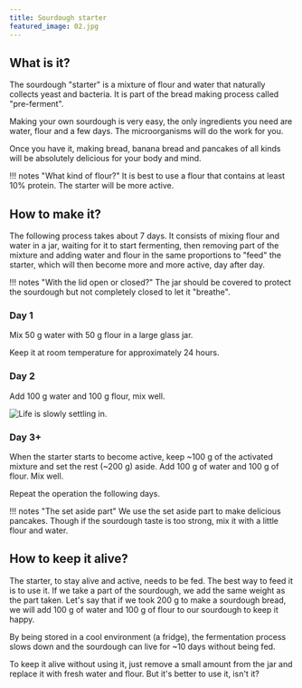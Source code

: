 ```yaml
---
title: Sourdough starter
featured_image: 02.jpg
---
```


## What is it?

The sourdough "starter" is a mixture of flour and water that naturally collects yeast and bacteria. It is part of the bread making process called "pre-ferment".

Making your own sourdough is very easy, the only ingredients you need are water, flour and a few days. The microorganisms will do the work for you.

Once you have it, making bread, banana bread and pancakes of all kinds will be absolutely delicious for your body and mind.


!!! notes "What kind of flour?"
    It is best to use a flour that contains at least 10% protein. The starter will be more active.


## How to make it?

The following process takes about 7 days. It consists of mixing flour and water in a jar, waiting for it to start fermenting, then removing part of the mixture and adding water and flour in the same proportions to "feed" the starter, which will then become more and more active, day after day.


!!! notes "With the lid open or closed?"
    The jar should be covered to protect the sourdough but not completely closed to let it "breathe".

### Day 1

Mix 50 g water with 50 g flour in a large glass jar.

Keep it at room temperature for approximately 24 hours.

### Day 2

Add 100 g water and 100 g flour, mix well.

![Life is slowly settling in.](01.jpg)

### Day 3+

When the starter starts to become active, keep ~100 g of the activated mixture and set the rest (~200 g) aside. Add 100 g of water and 100 g of flour. Mix well.

Repeat the operation the following days.




!!! notes "The set aside part"
    We use the set aside part to make delicious pancakes. Though if the sourdough taste is too strong, mix it with a little flour and water.

## How to keep it alive?

The starter, to stay alive and active, needs to be fed. The best way to feed it is to use it. If we take a part of the sourdough, we add the same weight as the part taken. Let's say that if we took 200 g to make a sourdough bread, we will add 100 g of water and 100 g of flour to our sourdough to keep it happy.

By being stored in a cool environment (a fridge), the fermentation process slows down and the sourdough can live for ~10 days without being fed.

To keep it alive without using it, just remove a small amount from the jar and replace it with fresh water and flour. But it's better to use it, isn't it?